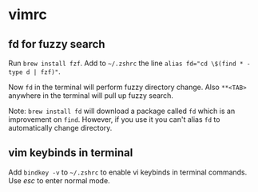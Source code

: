 # vimrc

## fd for fuzzy search

Run `brew install fzf`. Add to `~/.zshrc` the line `alias fd="cd \$(find * -type d | fzf)"`.

Now `fd` in the terminal will perform fuzzy directory change. Also `**<TAB>` anywhere in the terminal will pull up fuzzy search.

Note: `brew install fd` will download a package called `fd` which is an improvement on `find`. However, if you use it you can't alias `fd` to automatically change directory.

## vim keybinds in terminal

Add `bindkey -v` to `~/.zshrc` to enable vi keybinds in terminal commands. Use *esc* to enter normal mode.

